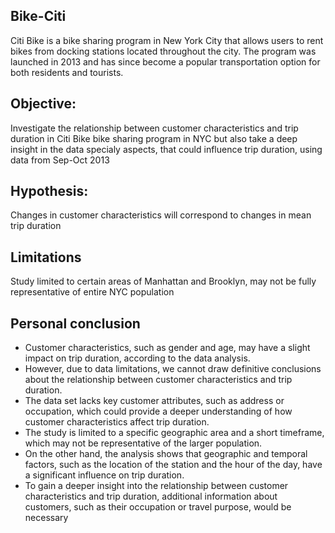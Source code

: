 ## Bike-Citi
Citi Bike is a bike sharing program in New York City that allows users to rent bikes from docking stations located throughout the city. The program was launched in 2013 and has since become a popular transportation option for both residents and tourists.
## Objective:
Investigate the relationship between customer characteristics and trip duration in Citi Bike bike sharing program in NYC but also take a deep insight in the data specialy aspects, that could influence trip duration, using data from Sep-Oct 2013
## Hypothesis:
Changes in customer characteristics will correspond to changes in mean trip duration
## Limitations
Study limited to certain areas of Manhattan and Brooklyn, may not be fully representative of entire NYC population
## Personal conclusion
* Customer characteristics, such as gender and age, may have a slight impact on trip duration, according to the data analysis.
* However, due to data limitations, we cannot draw definitive conclusions about the relationship between customer characteristics and trip duration.
* The data set lacks key customer attributes, such as address or occupation, which could provide a deeper understanding of how customer characteristics affect trip duration.
* The study is limited to a specific geographic area and a short timeframe, which may not be representative of the larger population.
* On the other hand, the analysis shows that geographic and temporal factors, such as the location of the station and the hour of the day, have a significant influence on trip duration.
* To gain a deeper insight into the relationship between customer characteristics and trip duration, additional information about customers, such as their occupation or travel purpose, would be necessary


